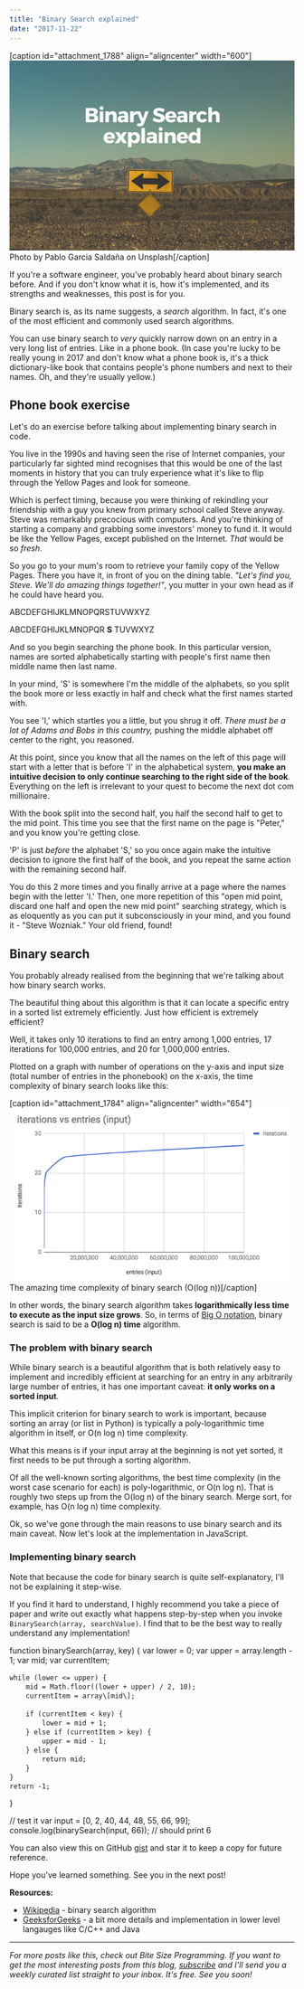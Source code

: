 ```yaml
---
title: "Binary Search explained"
date: "2017-11-22"
---
```


\[caption id="attachment\_1788" align="aligncenter" width="600"\]![binary search blog banner nickang](images/BSP-binary-search-2.png) Photo by Pablo Garcia Saldaña on Unsplash\[/caption\]

If you're a software engineer, you've probably heard about binary search before. And if you don't know what it is, how it's implemented, and its strengths and weaknesses, this post is for you.

Binary search is, as its name suggests, a _search_ algorithm. In fact, it's one of the most efficient and commonly used search algorithms.

You can use binary search to _very_ quickly narrow down on an entry in a very long list of entries. Like in a phone book. (In case you're lucky to be really young in 2017 and don't know what a phone book is, it's a thick dictionary-like book that contains people's phone numbers and next to their names. Oh, and they're usually yellow.)

## Phone book exercise

Let's do an exercise before talking about implementing binary search in code.

You live in the 1990s and having seen the rise of Internet companies, your particularly far sighted mind recognises that this would be one of the last moments in history that you can truly experience what it's like to flip through the Yellow Pages and look for someone.

Which is perfect timing, because you were thinking of rekindling your friendship with a guy you knew from primary school called Steve anyway. Steve was remarkably precocious with computers. And you're thinking of starting a company and grabbing some investors' money to fund it. It would be like the Yellow Pages, except published on the Internet. _That_ would be so _fresh_.

So you go to your mum's room to retrieve your family copy of the Yellow Pages. There you have it, in front of you on the dining table. _"Let's find you, Steve. We'll do amazing things together!"_, you mutter in your own head as if he could have heard you.

ABCDEFGHIJKLMNOPQRSTUVWXYZ

ABCDEFGHIJKLMNOPQR **S** TUVWXYZ

And so you begin searching the phone book. In this particular version, names are sorted alphabetically starting with people's first name then middle name then last name.

In your mind, 'S' is somewhere I'm the middle of the alphabets, so you split the book more or less exactly in half and check what the first names started with.

You see 'I,' which startles you a little, but you shrug it off. _There must be a lot of Adams and Bobs in this country,_ pushing the middle alphabet off center to the right, you reasoned.

At this point, since you know that all the names on the left of this page will start with a letter that is before 'I' in the alphabetical system, **you make an intuitive decision to only continue searching to the right side of the book**. Everything on the left is irrelevant to your quest to become the next dot com millionaire.

With the book split into the second half, you half the second half to get to the mid point. This time you see that the first name on the page is "Peter," and you know you're getting close.

'P' is just _before_ the alphabet 'S,' so you once again make the intuitive decision to ignore the first half of the book, and you repeat the same action with the remaining second half.

You do this 2 more times and you finally arrive at a page where the names begin with the letter 'I.' Then, one more repetition of this "open mid point, discard one half and open the new mid point" searching strategy, which is as eloquently as you can put it subconsciously in your mind, and you found it - "Steve Wozniak." Your old friend, found!

## Binary search

You probably already realised from the beginning that we're talking about how binary search works.

The beautiful thing about this algorithm is that it can locate a specific entry in a sorted list extremely efficiently. Just how efficient is extremely efficient?

Well, it takes only 10 iterations to find an entry among 1,000 entries, 17 iterations for 100,000 entries, and 20 for 1,000,000 entries.

Plotted on a graph with number of operations on the y-axis and input size (total number of entries in the phonebook) on the x-axis, the time complexity of binary search looks like this:

\[caption id="attachment\_1784" align="aligncenter" width="654"\]![binary search graph nickang blog](images/binary-search-graph.png) The amazing time complexity of binary search (O(log n))\[/caption\]

In other words, the binary search algorithm takes **logarithmically less time to execute as the input size grows**. So, in terms of [Big O notation](https://www.nickang.com/algorithm-time-complexity-big-o-notation/), binary search is said to be a **O(log n) time** algorithm.

### The problem with binary search

While binary search is a beautiful algorithm that is both relatively easy to implement and incredibly efficient at searching for an entry in any arbitrarily large number of entries, it has one important caveat: **it only works on a sorted input**.

This implicit criterion for binary search to work is important, because sorting an array (or list in Python) is typically a poly-logarithmic time algorithm in itself, or O(n log n) time complexity.

What this means is if your input array at the beginning is not yet sorted, it first needs to be put through a sorting algorithm.

Of all the well-known sorting algorithms, the best time complexity (in the worst case scenario for each) is poly-logarithmic, or O(n log n). That is roughly two steps up from the O(log n) of the binary search. Merge sort, for example, has O(n log n) time complexity.

Ok, so we've gone through the main reasons to use binary search and its main caveat. Now let's look at the implementation in JavaScript.

### Implementing binary search

Note that because the code for binary search is quite self-explanatory, I'll not be explaining it step-wise.

If you find it hard to understand, I highly recommend you take a piece of paper and write out exactly what happens step-by-step when you invoke `BinarySearch(array, searchValue)`. I find that to be the best way to really understand any implementation!

function binarySearch(array, key) {
    var lower = 0;
    var upper = array.length - 1;
    var mid;
    var currentItem;
    
    while (lower <= upper) {
        mid = Math.floor((lower + upper) / 2, 10);
        currentItem = array\[mid\];
        
        if (currentItem < key) {
            lower = mid + 1;
        } else if (currentItem > key) {
            upper = mid - 1;
        } else {
            return mid;
        }
    }
    return -1;
}

// test it
var input = \[0, 2, 40, 44, 48, 55, 66, 99\];
console.log(binarySearch(input, 66));  // should print 6

You can also view this on GitHub [gist](https://gist.github.com/nickangtc/4374ea5660f6bbf2b97db5c6d719009f) and star it to keep a copy for future reference.

Hope you've learned something. See you in the next post!

**Resources:**

- [Wikipedia](https://en.wikipedia.org/wiki/Binary_search_algorithm) - binary search algorithm
- [GeeksforGeeks](http://www.geeksforgeeks.org/binary-search/) - a bit more details and implementation in lower level langauges like C/C++ and Java

* * *

_For more posts like this, check out Bite Size Programming. If you want to get the most interesting posts from this blog, [subscribe](http://eepurl.com/c7xfID) and I'll send you a weekly curated list straight to your inbox. It's free. See you soon!_
